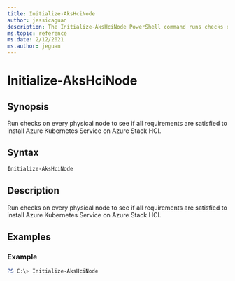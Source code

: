 ```yaml
---
title: Initialize-AksHciNode
author: jessicaguan
description: The Initialize-AksHciNode PowerShell command runs checks on every physical node to see if all requirements are satisfied to install AKS on Azure Stack HCI..
ms.topic: reference
ms.date: 2/12/2021
ms.author: jeguan
---
```



# Initialize-AksHciNode

## Synopsis
Run checks on every physical node to see if all requirements are satisfied to install Azure Kubernetes Service on Azure Stack HCI.

## Syntax

```powershell
Initialize-AksHciNode
```

## Description
Run checks on every physical node to see if all requirements are satisfied to install Azure Kubernetes Service on Azure Stack HCI.

## Examples

### Example
```powershell
PS C:\> Initialize-AksHciNode
```